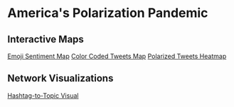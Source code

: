 # America's Polarization Pandemic

## Interactive Maps
[Emoji Sentiment Map](/maps/final_emoji_tweet_map.html)
[Color Coded Tweets Map](/maps/tweet_map.html)
[Polarized Tweets Heatmap](/maps/us_centered_polarization_heatmap.html)

## Network Visualizations
[Hashtag-to-Topic Visual](/networks/hashtag-to-topic.md)


